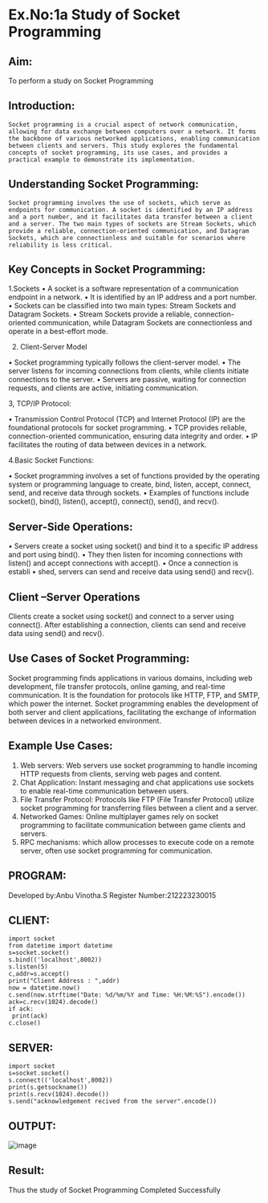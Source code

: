 # Ex.No:1a  			Study of Socket Programming

## Aim: 
To perform a study on Socket Programming
## Introduction:

 	Socket programming is a crucial aspect of network communication, allowing for data exchange between computers over a network. It forms the backbone of various networked applications, enabling communication between clients and servers. This study explores the fundamental concepts of socket programming, its use cases, and provides a practical example to demonstrate its implementation.
## Understanding Socket Programming:
	Socket programming involves the use of sockets, which serve as endpoints for communication. A socket is identified by an IP address and a port number, and it facilitates data transfer between a client and a server. The two main types of sockets are Stream Sockets, which provide a reliable, connection-oriented communication, and Datagram Sockets, which are connectionless and suitable for scenarios where reliability is less critical.
## Key Concepts in Socket Programming:
1.Sockets
•	A socket is a software representation of a communication endpoint in a network.
•	It is identified by an IP address and a port number.
•	Sockets can be classified into two main types: Stream Sockets and Datagram Sockets.
•	Stream Sockets provide a reliable, connection-oriented communication, while Datagram Sockets are connectionless and operate in a best-effort mode.

2. Client-Server Model

•	Socket programming typically follows the client-server model.
•	The server listens for incoming connections from clients, while clients initiate connections to the server.
•	Servers are passive, waiting for connection requests, and clients are active, initiating communication.

3, TCP/IP Protocol:

•	Transmission Control Protocol (TCP) and Internet Protocol (IP) are the foundational protocols for socket programming.
•	TCP provides reliable, connection-oriented communication, ensuring data integrity and order.
•	IP facilitates the routing of data between devices in a network.

4.Basic Socket Functions:

•	Socket programming involves a set of functions provided by the operating system or programming language to create, bind, listen, accept, connect, send, and receive data through sockets.
•	Examples of functions include socket(), bind(), listen(), accept(), connect(), send(), and recv().

## Server-Side Operations:

•	Servers create a socket using socket() and bind it to a specific IP address and port using bind().
•	They then listen for incoming connections with listen() and accept connections with accept().
•	Once a connection is establi
•	shed, servers can send and receive data using send() and recv().

## Client –Server Operations

Clients create a socket using socket() and connect to a server using connect().
After establishing a connection, clients can send and receive data using send() and recv().

## Use Cases of Socket Programming:
Socket programming finds applications in various domains, including web development, file transfer protocols, online gaming, and real-time communication. It is the foundation for protocols like HTTP, FTP, and SMTP, which power the internet. Socket programming enables the development of both server and client applications, facilitating the exchange of information between devices in a networked environment.
## Example Use Cases:

1.	Web servers: Web servers use socket programming to handle incoming HTTP requests from clients, serving web pages and content.
2.	Chat Application: Instant messaging and chat applications use sockets to enable real-time communication between users.
3.	File Transfer Protocol: Protocols like FTP (File Transfer Protocol) utilize socket programming for transferring files between a client and a server.
4.	Networked Games: Online multiplayer games rely on socket programming to facilitate communication between game clients and servers.
5.	RPC mechanisms: which allow processes to execute code on a remote server, often use socket programming for communication.


## PROGRAM:
Developed by:Anbu Vinotha.S
Register Number:212223230015

## CLIENT:

```
import socket   
from datetime import datetime    
s=socket.socket()     
s.bind(('localhost',8002))    
s.listen(5)      
c,addr=s.accept()      
print("Client Address : ",addr)     
now = datetime.now()      
c.send(now.strftime("Date: %d/%m/%Y and Time: %H:%M:%S").encode())     
ack=c.recv(1024).decode()    
if ack:     
 print(ack)     
c.close()
```

## SERVER:
```
import socket     
s=socket.socket()     
s.connect(('localhost',8002))   
print(s.getsockname())      
print(s.recv(1024).decode())                  
s.send("acknowledgement recived from the server".encode())
```

## OUTPUT:

![image](https://github.com/anbuvinotha/SocketStudy/assets/144871822/764e2904-603b-4db9-9d2e-cd9bb6afbef9)



## Result:
Thus the study of Socket Programming Completed Successfully
